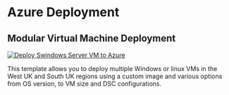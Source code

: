 # Azure Deployment

## Modular Virtual Machine Deployment

[![Deploy Swindows Server VM to Azure](https://aka.ms/deploytoazurebutton)](https://portal.azure.com/#create/Microsoft.Template/uri/https%3A%2F%2Fraw.githubusercontent.com%2Fbalticapprenticeships%2Fazuredeployment%2Fmain%2FDeploymentTemp%2FserverMain.json/createUIDefinitionUri/https%3A%2F%2Fraw.githubusercontent.com%2Fbalticapprenticeships%2Fazuredeployment%2FDeploymentTemp%2Fmain%2FuiDefinition.json)

This template allows you to deploy multiple Windows or linux VMs in the West UK and South UK regions using a custom image and various options from OS version, to VM size and DSC configurations.
